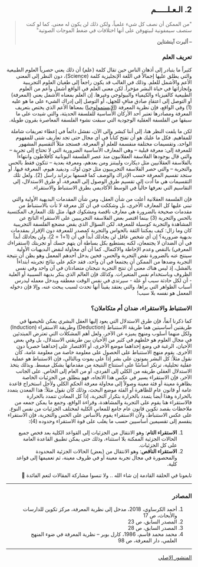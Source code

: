 <div dir="rtl">

## 2. الـعـلـــــم


> "من الممكن أن نصف كل شيء علمياً، ولكن ذلك لن يكون له معنى. كما لو كنت ستصف سيمفونية لبيتهوفن على أنها اختلافات في ضغط الموجات الصوتية"
>
> **– ألبرت آينشتاين**

### تعريف العلم

كثيراً ما يتبادر إلى أذهان الناس حين تقال كلمة (علم) أن ذلك يعني حصرياً العلوم الطبيعية والتي يطلق عليها إجمالاً في اللغة الإنجليزية كلمة (Science)، دون النظر إلى المعنى الأعم والأشمل للعلم. وذلك في الغالب قد يكون راجعاً إلى طغيان العلوم التجريبية وإنجازاتها في حياة البشر مؤخراً. لكن معنى العلم في الواقع أشمل وأعم من العلوم الطبيعية كالفيزياء والكيمياء والبيولوجي وغيرها.
إن العلم بمعناه الأشمل يعني (المعرفة) أو التوصل إلى اعتقادٍ صادق منافٍ للجهل، أو التوصل إلى إدراك الشيء على ما هو عليه (1) وفي الواقع، فإن نظرية المعرفة ([الإبستمولوجيا](https://en.wikipedia.org/wiki/Epistemology)) بمعناها الأعم الذي يختص بتعريف المعرفة ومصادرها تعتبر أحد الأركان الأساسية للفلسفة الحديثة، والتي شيدت على ما سبقها من الفلسفة العقلية الوجودية التي سبقت نشوء الفلسفة المعاصرة بقرون طويلة.

لكن ما يلفت النظر هنا، إلى أننا كبشر وإلى الآن، نفشل دائماً في إعطاء تعريفات شاملة للمفاهيم. فكل ما عليك هو أن تفتح كتاباً في أي مجال حتى تجد تعاريف شتى للمفهوم الواحد، وتقسيمات مختلفة منقسمة للعلم أو المعرفة. فستجد مثلاً التقسيم المشهور للمعرفة إلى: معرفة قبلية – وهي المعارف الأساسية الضرورية التي لا تحتاج إلى تجربة – والتي قال بوجودها الفلاسفة العقلانيون منذ عصر الفلسفة اليونانية كأفلاطون وانتهاءاً بالفلاسفة العقلانيين مثل ديكارت وليبتنز ومن بعدهم، ومعرفة بعدية – تتكون فقط بالحس والتجربة – والتي حصر الفلاسفة التجريبيون مثل جون لوك، وديفيد هيوم، المعرفة فيها. أو ستجد تقسيم المعرفة حسب الإدراك والوصف كما قسمها برتراند راسل (2).
ولعل تلك التقسيمات هي ما أدت إلى تقسيم طرق الوصول إلى المعرفة، أو طرق الاستدلال، إلى التقاسيم التي نعرفها حالياً في الوسط الأكاديمي بطرق الاستنباط والاستقراء.

فإن الفلسفة العقلانية أعلت من شأن العقل، ومن شأن المقدمات البديهية الأولية والتي تبنى عليها كل المعارف الأخرى، بل وشككت في أن كل معرفة لا تأت بالاستنباط من مقدمات صحيحة بالضرورة هي معارف ناقصة ومشكوك فيها، مثل تلك المعارف المكتسبة بالحس والتجربة (3) بينما اقتصر بعض الفلاسفة التجريبيين على الاستقراء الناتج عن المشاهدة والتجربة كوسيلة للمعرفة.
لكن السؤال الذي يقض مضجع الفلسفة التجريبية كان وما زال: كيف يمكننا الثقة بالحواس والتجربة كمصدر للمعرفة دون الإقرار بمقدمات بديهية ضرورية؟
إن أي شخص عاقل لن يجادلك أبداً في أن (1+1 = 2)، ولن يجادلك أبداً في أن الضدان لا يجتمعان، لكنه يستطيع بكل بساطة أن يتهم حسك أو تجربتك (استقراءك المعرفي) بالنقص وعدم الإحاطة والاكتمال. كما أن أي محاولة لنقض البديهيات الأولية سينتج عنه بالضرورة نقض التجربة والحس، فحين يدخل أحدهم المعمل وهو يظن أن نتيجة التجربة وضدها من الممكن أن يجتمعا في آن واحد، فقد حكم على نتائج تجربته ابتداءاً بالفشل، إذ ليس هناك معنى أن تنتج التجربة نتيجتان متضادتان في آن واحد وفي نفس الظروف وباستخدام نفس المتغيرات.
وكذلك فإن العالم الذي ينكر بديهة السببية أو العلية - أن لكل حادثة سبب أو علة - سيرتدي في نفس الوقت معطفه ويدخل معمله ليدرس أسباب الظواهر التي يراها، والتي يعتقد يقيناً أنها تحدث لسبب يبحث عنه، وإلا فإن دخوله المعمل هو نفسه بلا سبب!

###  الاستنباط والاستقراء، ضدان أم متكاملان؟

كما ذكرنا آنفاً، فإن طرق الاستدلال التي يعود إليها العقل البشري يمكن تلخيصها في طريقتين أساسيتين هما طريقة الاستنباط (Deduction) وطريقة الاستقراء (Induction) ولكل منهما أسلوب ومنهج يميزه عن الآخر، ولعل أهم المشكلات التي تعترض المبتدئين في مجال العلوم هو خلطهم في كثير من الأحيان بين طريقتي الاستدلال، بل وفي بعض الأحيان، الرغبة في وضع إحداهما موضع الأخرى، أو الاقتصار على إحداهما حصرياً دون الأخرى.
يقوم منهج الاستنباط على الحصول على معلومة خاصة من معلومة عامة، كأن نقول مثلاً:
كل البشر يموتون
علي بشر
إذاً علي يموت
وبالتالي، فإن الاستنباط هو عملية عقلية تحليلية، ترتكز أساسًا على استنتاج النتيجة من مقدماتها بشكل مبسط. وبذلك يتخذ الاستدلال العقلي طريقه من الكلي إلى الفردي، أو من العام إلى الخاص.
على الجانب الآخر، فإن الاستقراء يسير في عكس هذا الاتجاه، فهو ينطلق من الجزئيات الخاصة بظاهرة معينة أو فئة معينة وصولاً إلى محاولة معرفة الحكم الكلي ولأجل استخراج قاعدة عامة أو قانون عام للظاهرة أو الفئة موضع البحث، وذلك كأن نقول مثلاً:
هذا المعدن يتمدد بالحرارة
وهذا أيضاً يتمدد بالحرارة
بتكرار التجربة، إذاً كل المعادن تتمدد بالحرارة
فالاستقراء هنا يقوم على التجربة والمشاهدة، وقراءة الواقع، وجمع ما يمكن جمعه من ملاحظات بقصد تكوين قانون عام جامع للمعاني الكلية لمختلف الجزئيات من نفس النوع.
على عكس الاستنباط، ولأن الاستقراء يقوم بالأساس على الحس والتجربة، فإن الاستقراء ينقسم إلى تقسيمين أساسيين حسب ما يغلب على قوة الاستقراء وحدوده (4):
1. **الاستقراء التام**: وهو الانتقال من الجزئيات إلى القواعد الكلية بعد فحص جميع الحالات الجزئية الممكنة بلا استثناء، وذلك حتى يمكن تطبيق القاعدة العامة على كل الجزئيات.
2. **الاستقراء الناقص**: وهو الانتقال من (بعض) الحالات الجزئية المحدودة والمحصورة في مجال تجربة معينة أو في ظروف معينة، ثم تعميمها إلى قواعد كلية.

تابعونا في الحلقة القادمة إن شاء الله .. ولا تنسوا مشاركة المقالات لتعم الفائدة 🙂

***

### المصادر

1) أحمد الكرساوي، 2018، مدخل إلى نظرية المعرفة، مركز تكوين للدارسات والأبحاث، ص 17
2) المصدر السابق، ص 23
3) المصدر السابق، ص 28
4) محمد محمد قاسم، 1986، كارل بوبر – نظرية المعرفة في ضوء المنهج العلمي، دار المعرفة، ص 98

***

[المنشور الاصلي](https://facebook.com/story.php?story_fbid=1923534404475071&id=390058721155988&__xts__%5B0%5D=12.Abr3cjv8rO8mUty1BJpisncbHLf819oThFZ7ATUx4-7w3XMRMv7azlidgg7L5Smt5D9i4yTk0lBRRnpMzYKKo_nxC-585SfsRiDZmW4A6C5cJznGZgFBtqvWmZPq6VLmDtJS1sWAZie5nQPP1AwvSYinoMv01FG0VVfnjRhNb6chGr3Gfw9HFrLbObBeqRIW2_w57HAO20pEVfSOQctK8doUJCXtjUOio6vWmV0lC3Jmg2yDU7yWLr1Ve78YA42ASK9f93l7MLuZPKkFDFuMwZJJM-vsjMi6v3BX0bM5WIkyvAIH4q3_2Q12FTWg_CpSfjsp1TVAAeC48euRfP9fSyfA7ZavmoHVMfkaz81JSV48ZUxdQLw4IF1VZyo1YWGw-dXfJtJ6a64E5pVqilSfkhU_&__tn__=%2As)

</div>